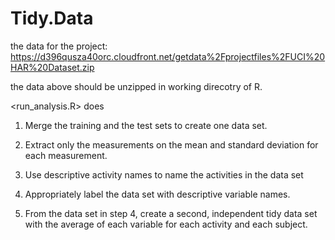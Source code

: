 # Tidy.Data
the data for the project:
https://d396qusza40orc.cloudfront.net/getdata%2Fprojectfiles%2FUCI%20HAR%20Dataset.zip

the data above should be unzipped in working direcotry of R. 

<run_analysis.R> does

1. Merge the training and the test sets to create one data set.

2. Extract only the measurements on the mean and standard deviation for each measurement.

3. Use descriptive activity names to name the activities in the data set

4. Appropriately label the data set with descriptive variable names.

5. From the data set in step 4, create a second, independent tidy data set with the average of each variable for each activity and each subject.
